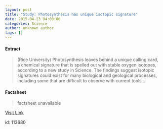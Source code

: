 ```yaml
---
layout: post
title: "Study: Photosynthesis has unique isotopic signature"
date: 2015-04-23 04:00:00
categories: Science
author: unknown author
tags: []
---
```



#### Extract
>(Rice University) Photosynthesis leaves behind a unique calling card, a chemical signature that is spelled out with stable oxygen isotopes, according to a new study in Science. The findings suggest isotopic signatures could exist for many biological and geological processes, including some that are difficult to observe with current tools....

#### Factsheet
>factsheet unavailable

[Visit Link](http://www.eurekalert.org/pub_releases/2015-04/ru-sph042115.php)

id:  113680
